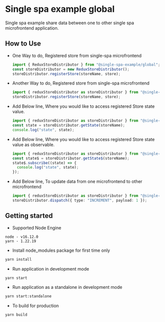 # Single spa example global

Single spa example share data between one to other single spa microfrontend application.

## How to Use

- One Way to do, Registered store from single-spa microfrontend

  ```ts
  import { ReduxStoreDistributor } from "@single-spa-example/global";
  const storeDistributor = new ReduxStoreDistributor();
  storeDistributor.registerStore(storeName, store);
  ```

- Another Way to do, Registered store from single-spa microfrontend

  ```ts
  import { reduxStoreDistributor as storeDistributor } from "@single-spa-example/global";
  storeDistributor.registerStore(storeName, store);
  ```

- Add Below line, Where you would like to access registered Store state value.

  ```ts
  import { reduxStoreDistributor as storeDistributor } from "@single-spa-example/global";
  const state = storeDistributor.getState(storeName);
  console.log("state", state);
  ```

- Add Below line, Where you would like to access registered Store state value as observable.

  ```ts
  import { reduxStoreDistributor as storeDistributor } from "@single-spa-example/global";
  const state$ = storeDistributor.getState$(storeName);
  state$.subscribe((state) => {
    console.log("state", state);
  });
  ```

- Add Below line, To update data from one microfrontend to other microfrontend
  ```ts
  import { reduxStoreDistributor as storeDistributor } from "@single-spa-example/global";
  storeDistributor.dispatch({ type: "INCREMENT", payload: 1 });
  ```

## Getting started

- Supported Node Engine

```
node - v16.12.0
yarn - 1.22.19
```

- Install node_modules package for first time only

```sh
yarn install
```

- Run application in development mode

```sh
yarn start
```

- Run application as a standalone in development mode

```sh
yarn start:standalone
```

- To build for production

```sh
yarn build
```
